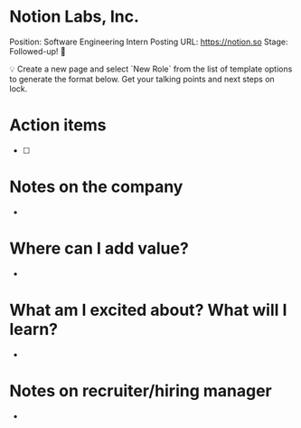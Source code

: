# Notion Labs, Inc.

Position: Software Engineering Intern
Posting URL: https://notion.so
Stage: Followed-up! 💌

<aside>
💡 Create a new page and select `New Role` from the list of template options to generate the format below. Get your talking points and next steps on lock.

</aside>

# Action items

- [ ]  

# Notes on the company

- 

# Where can I add value?

- 

# What am I excited about? What will I learn?

- 

# Notes on recruiter/hiring manager

-